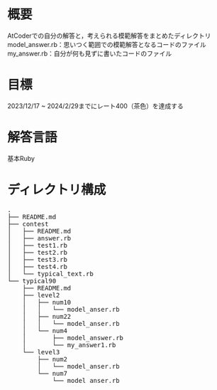 # 概要
AtCoderでの自分の解答と，考えられる模範解答をまとめたディレクトリ  
model_answer.rb：思いつく範囲での模範解答となるコードのファイル  
my_answer.rb：自分が何も見ずに書いたコードのファイル  

# 目標
2023/12/17 ~ 2024/2/29までにレート400（茶色）を達成する

# 解答言語
基本Ruby

# ディレクトリ構成
<pre>
.
├── README.md
├── contest
│   ├── README.md
│   ├── answer.rb
│   ├── test1.rb
│   ├── test2.rb
│   ├── test3.rb
│   ├── test4.rb
│   └── typical_text.rb
└── typical90
    ├── README.md
    ├── level2
    │   ├── num10
    │   │   └── model_anser.rb
    │   ├── num22
    │   │   └── model_anser.rb
    │   └── num4
    │       ├── model_answer.rb
    │       └── my_answer1.rb
    └── level3
        ├── num2
        │   └── model_anser.rb
        └── num7
            └── model_anser.rb
</pre>